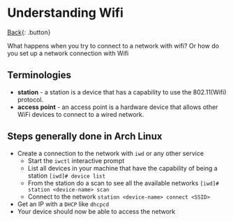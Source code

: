 # Understanding Wifi

[Back](../index.md){: .button}

What happens when you try to connect to a network with wifi?
Or how do you set up a network connection with Wifi

## Terminologies

- **station** - a station is a device that has a capability to use the 802.11(Wifi) protocol.
- **access point** - an access point is a hardware device that allows other WiFi devices to connect to a wired network.


## Steps generally done in Arch Linux

- Create a connection to the network with `iwd` or any other service
  - Start the `iwctl` interactive prompt
  - List all devices in your machine that have the capability of being a station `[iwd]# device list`
  - From the station do a scan to see all the available networks `[iwd]# station <device-name> scan`
  - Connect to the network `station <device-name> connect <SSID>`
- Get an IP with a `DHCP` like `dhcpcd`
- Your device should now be able to access the network

